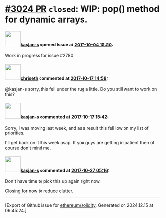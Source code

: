 # [\#3024 PR](https://github.com/ethereum/solidity/pull/3024) `closed`: WIP: pop() method for dynamic arrays.

#### <img src="https://avatars.githubusercontent.com/u/4929235?v=4" width="50">[kasjan-s](https://github.com/kasjan-s) opened issue at [2017-10-04 15:50](https://github.com/ethereum/solidity/pull/3024):

Work in progress for issue #2780 

#### <img src="https://avatars.githubusercontent.com/u/9073706?v=4" width="50">[chriseth](https://github.com/chriseth) commented at [2017-10-17 14:58](https://github.com/ethereum/solidity/pull/3024#issuecomment-337259949):

@kasjan-s sorry, this fell under the rug a little. Do you still want to work on this?

#### <img src="https://avatars.githubusercontent.com/u/4929235?v=4" width="50">[kasjan-s](https://github.com/kasjan-s) commented at [2017-10-17 15:42](https://github.com/ethereum/solidity/pull/3024#issuecomment-337274609):

Sorry, I was moving last week, and as a result this fell low on my list of priorities.

I'll get back on it this week asap. If you guys are getting impatient then of course don't mind me.

#### <img src="https://avatars.githubusercontent.com/u/4929235?v=4" width="50">[kasjan-s](https://github.com/kasjan-s) commented at [2017-10-27 05:16](https://github.com/ethereum/solidity/pull/3024#issuecomment-339874892):

Don't have time to pick this up again right now.

Closing for now to reduce clutter.


-------------------------------------------------------------------------------



[Export of Github issue for [ethereum/solidity](https://github.com/ethereum/solidity). Generated on 2024.12.15 at 06:45:24.]
